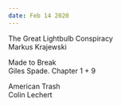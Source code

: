 ```yaml
---
date: Feb 14 2020 
---
```


The Great Lightbulb Conspiracy  
Markus Krajewski

Made to Break  
Giles Spade. Chapter 1 + 9
                            
American Trash  
Colin Lechert